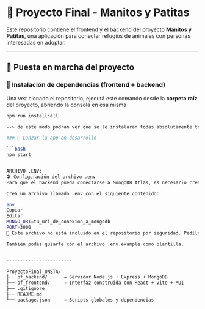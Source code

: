 # 🐾 Proyecto Final - Manitos y Patitas

Este repositorio contiene el frontend y el backend del proyecto **Manitos y Patitas**, una aplicación para conectar refugios de animales con personas interesadas en adoptar.

---

## 🚀 Puesta en marcha del proyecto

### 🔧 Instalación de dependencias (frontend + backend)

Una vez clonado el repositorio, ejecutá este comando desde la **carpeta raíz** del proyecto, abriendo la consola en esa misma

```bash
npm run install:all

--> de este modo podran ver que se le instalaran todas absolutamente todas las dependencias del proyecto.

### 🚀 Lanzar la app en desarrollo

```bash 
npm start


ARCHIVO .ENV:
🛠️ Configuración del archivo .env
Para que el backend pueda conectarse a MongoDB Atlas, es necesario crear un archivo .env dentro de la carpeta pf_backend/.

Creá un archivo llamado .env con el siguiente contenido:

env
Copiar
Editar
MONGO_URI=tu_uri_de_conexion_a_mongodb
PORT=3000
🔐 Este archivo no está incluido en el repositorio por seguridad. Pedíle a un integrante del equipo el contenido del .env, o configurá uno si ya tenés tu propia base de datos.

También podés guiarte con el archivo .env.example como plantilla.


------------------------

ProyectoFinal_UNSTA/
├── pf_backend/      → Servidor Node.js + Express + MongoDB
├── pf_frontend/     → Interfaz construida con React + Vite + MUI
├── .gitignore
├── README.md
└── package.json     → Scripts globales y dependencias